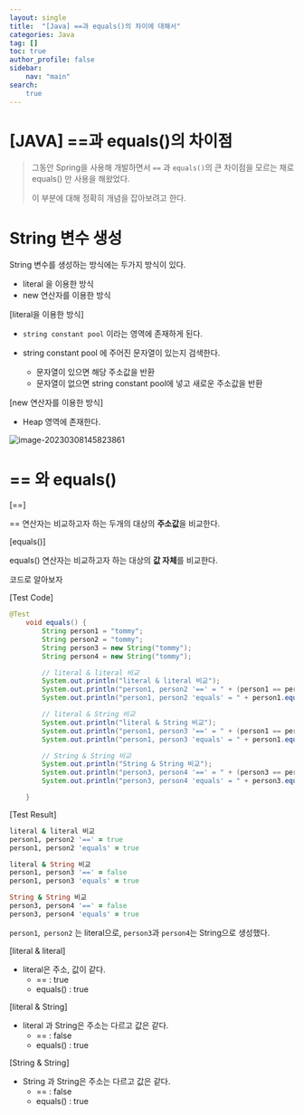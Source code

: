 ```yaml
---
layout: single
title:  "[Java] ==과 equals()의 차이에 대해서"
categories: Java
tag: []
toc: true   
author_profile: false
sidebar:
    nav: "main"
search:
    true
---
```


# [JAVA] ==과 equals()의 차이점

>  그동안 Spring을 사용해 개발하면서 `==` 과 `equals()`의 큰 차이점을 모르는 채로 equals() 만 사용을 해왔었다.
>
>  이 부분에 대해 정확히 개념을 잡아보려고 한다.



# String 변수 생성

String 변수를 생성하는 방식에는 두가지 방식이 있다.

* literal 을 이용한 방식
* new 연산자를 이용한 방식

[literal을 이용한 방식]

* `string constant pool` 이라는 영역에 존재하게 된다.

* string constant pool 에 주어진 문자열이 있는지 검색한다.
  * 문자열이 있으면 해당 주소값을 반환
  * 문자열이 없으면 string constant pool에 넣고 새로운 주소값을 반환

[new 연산자를 이용한 방식]

* Heap 영역에 존재한다.

![image-20230308145823861]({{site.url}}/images/2023-03-08-equals/image-20230308145823861.png)



# == 와 equals()

[==]

== 연산자는 비교하고자 하는 두개의 대상의 **주소값**을 비교한다.

[equals()]

equals() 연산자는 비교하고자 하는 대상의 **값 자체**를 비교한다. 



코드로 알아보자

[Test Code]

```java
@Test
    void equals() {
        String person1 = "tommy";
        String person2 = "tommy";
        String person3 = new String("tommy");
        String person4 = new String("tommy");

        // literal & literal 비교
        System.out.println("literal & literal 비교");
        System.out.println("person1, person2 '==' = " + (person1 == person2));
        System.out.println("person1, person2 'equals' = " + person1.equals(person2));

        // literal & String 비교
        System.out.println("literal & String 비교");
        System.out.println("person1, person3 '==' = " + (person1 == person3));
        System.out.println("person1, person3 'equals' = " + person1.equals(person3));

        // String & String 비교
        System.out.println("String & String 비교");
        System.out.println("person3, person4 '==' = " + (person3 == person4));
        System.out.println("person3, person4 'equals' = " + person3.equals(person4));

    }
```

[Test Result]

```ruby
literal & literal 비교
person1, person2 '==' = true
person1, person2 'equals' = true

literal & String 비교
person1, person3 '==' = false
person1, person3 'equals' = true

String & String 비교
person3, person4 '==' = false
person3, person4 'equals' = true
```

`person1`,` person2` 는 literal으로, `person3`과 `person4`는 String으로 생성했다. 

[literal & literal]

* literal은 주소, 값이 같다.
  * == : true
  * equals() : true

[literal & String] 

* literal 과 String은 주소는 다르고 값은 같다.
  * == : false
  * equals() : true

[String & String]

* String 과 String은 주소는 다르고 값은 같다.
  * == : false
  * equals() : true
